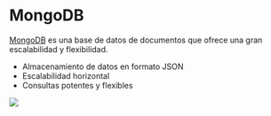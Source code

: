 # MongoDB

[MongoDB](https://www.mongodb.com/) es una base de datos de documentos que ofrece una gran escalabilidad y flexibilidad.

<div class="grid grid-cols-2 gap-10">
<div class="mt-10">

- Almacenamiento de datos en formato JSON
- Escalabilidad horizontal
- Consultas potentes y flexibles

</div>

<img src="https://upload.wikimedia.org/wikipedia/commons/thumb/9/93/MongoDB_Logo.svg/2560px-MongoDB_Logo.svg.png" class="w-64 p-6 bg-white/90 mt-10 rounded-md object-contain"/>

</div>
